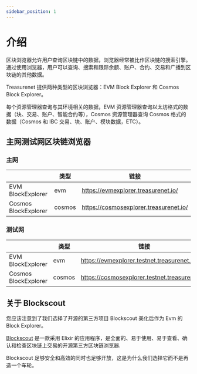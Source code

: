 ```yaml
---
sidebar_position: 1
---
```


# 介绍

区块浏览器允许用户查询区块链中的数据，浏览器经常被比作区块链的搜索引擎。通过使用浏览器，用户可以查询、搜索和跟踪余额、账户、合约、交易和广播到区块链的其他数据。

Treasurenet 提供两种类型的区块浏览器：EVM Block Explorer 和 Cosmos Block Explorer。

每个资源管理器查询与其环境相关的数据，EVM 资源管理器查询以太坊格式的数据（块、交易、账户、智能合约等），Cosmos 资源管理器查询 Cosmos 格式的数据（Cosmos 和 IBC 交易、块、账户、模块数据，ETC）。

## 主网测试网区块链浏览器

### 主网

|                      | 类型   | 链接                                   |
| -------------------- | ------ | -------------------------------------- |
| EVM BlockExplorer    | evm    | https://evmexplorer.treasurenet.io/    |
| Cosmos BlockExplorer | cosmos | https://cosmosexplorer.treasurenet.io/ |

### 测试网

|                      | 类型   | 链接                                           |
| -------------------- | ------ | ---------------------------------------------- |
| EVM BlockExplorer    | evm    | https://evmexplorer.testnet.treasurenet.io/    |
| Cosmos BlockExplorer | cosmos | https://cosmosexplorer.testnet.treasurenet.io/ |

## 关于 Blockscout

您应该注意到了我们选择了开源的第三方项目 Blockscout 美化后作为 Evm 的 Block Explorer。

[Blockscout](https://github.com/blockscout/blockscout) 是一款采用 Elixir 的应用程序，是全面的、易于使用、易于查看、确认和检查区块链上交易的开源第三方区块链浏览器.

Blockscout 足够安全和高效的同时也足够开放，这是为什么我们选择它而不是再造一个车轮。

